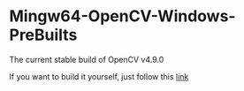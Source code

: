 # Mingw64-OpenCV-Windows-PreBuilts
The current stable build of OpenCV v4.9.0

If you want to build it yourself, just follow this [link](https://medium.com/csmadeeasy/opencv-c-installation-on-windows-with-mingw-c0fc1499f39)
